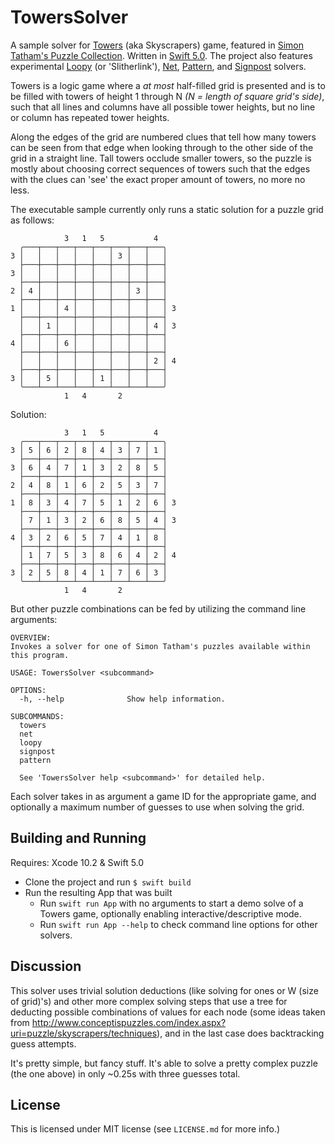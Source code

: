 # TowersSolver

A sample solver for [Towers](https://www.chiark.greenend.org.uk/~sgtatham/puzzles/js/towers.html) (aka Skyscrapers) game, featured in [Simon Tatham's Puzzle Collection](https://www.chiark.greenend.org.uk/~sgtatham/puzzles/). Written in [Swift 5.0](https://swift.org). The project also features experimental [Loopy](https://www.chiark.greenend.org.uk/~sgtatham/puzzles/js/loopy.html) (or 'Slitherlink'), [Net](https://www.chiark.greenend.org.uk/~sgtatham/puzzles/js/net.html), [Pattern](https://www.chiark.greenend.org.uk/~sgtatham/puzzles/js/pattern.html), and [Signpost](https://www.chiark.greenend.org.uk/~sgtatham/puzzles/js/signpost.html) solvers.

Towers is a logic game where a _at most_ half-filled grid is presented and is to be filled with towers of height 1 through N _(N = length of square grid's side)_, such that all lines and columns have all possible tower heights, but no line or column has repeated tower heights.

Along the edges of the grid are numbered clues that tell how many towers can be seen from that edge when looking through to the other side of the grid in a straight line. Tall towers occlude smaller towers, so the puzzle is mostly about choosing correct sequences of towers such that the edges with the clues can 'see' the exact proper amount of towers, no more no less.


The executable sample currently only runs a static solution for a puzzle grid as follows:

```
            3   1   5           4      
  ╭───┬───┬───┬───┬───┬───┬───┬───╮    
3 │   │   │   │   │   │ 3 │   │   │    
  ├───┼───┼───┼───┼───┼───┼───┼───┤    
3 │   │   │   │   │   │   │   │   │    
  ├───┼───┼───┼───┼───┼───┼───┼───┤    
2 │ 4 │   │   │   │   │   │ 3 │   │    
  ├───┼───┼───┼───┼───┼───┼───┼───┤    
1 │   │   │ 4 │   │   │   │   │   │ 3  
  ├───┼───┼───┼───┼───┼───┼───┼───┤    
  │   │ 1 │   │   │   │   │   │ 4 │ 3  
  ├───┼───┼───┼───┼───┼───┼───┼───┤    
4 │   │   │ 6 │   │   │   │   │   │    
  ├───┼───┼───┼───┼───┼───┼───┼───┤    
  │   │   │   │   │   │   │   │ 2 │ 4  
  ├───┼───┼───┼───┼───┼───┼───┼───┤    
3 │   │ 5 │   │   │ 1 │   │   │   │    
  ╰───┴───┴───┴───┴───┴───┴───┴───╯    
            1   4       2            
```

Solution:

```
            3   1   5           4      
  ╭───┬───┬───┬───┬───┬───┬───┬───╮    
3 │ 5 │ 6 │ 2 │ 8 │ 4 │ 3 │ 7 │ 1 │    
  ├───┼───┼───┼───┼───┼───┼───┼───┤    
3 │ 6 │ 4 │ 7 │ 1 │ 3 │ 2 │ 8 │ 5 │    
  ├───┼───┼───┼───┼───┼───┼───┼───┤    
2 │ 4 │ 8 │ 1 │ 6 │ 2 │ 5 │ 3 │ 7 │    
  ├───┼───┼───┼───┼───┼───┼───┼───┤    
1 │ 8 │ 3 │ 4 │ 7 │ 5 │ 1 │ 2 │ 6 │ 3  
  ├───┼───┼───┼───┼───┼───┼───┼───┤    
  │ 7 │ 1 │ 3 │ 2 │ 6 │ 8 │ 5 │ 4 │ 3  
  ├───┼───┼───┼───┼───┼───┼───┼───┤    
4 │ 3 │ 2 │ 6 │ 5 │ 7 │ 4 │ 1 │ 8 │    
  ├───┼───┼───┼───┼───┼───┼───┼───┤    
  │ 1 │ 7 │ 5 │ 3 │ 8 │ 6 │ 4 │ 2 │ 4  
  ├───┼───┼───┼───┼───┼───┼───┼───┤    
3 │ 2 │ 5 │ 8 │ 4 │ 1 │ 7 │ 6 │ 3 │    
  ╰───┴───┴───┴───┴───┴───┴───┴───╯    
            1   4       2              
```

But other puzzle combinations can be fed by utilizing the command line arguments:

```
OVERVIEW: 
Invokes a solver for one of Simon Tatham's puzzles available within this program.

USAGE: TowersSolver <subcommand>

OPTIONS:
  -h, --help              Show help information.

SUBCOMMANDS:
  towers
  net
  loopy
  signpost
  pattern

  See 'TowersSolver help <subcommand>' for detailed help.
```

Each solver takes in as argument a game ID for the appropriate game, and optionally a maximum number of guesses to use when solving the grid.

## Building and Running

Requires: Xcode 10.2 & Swift 5.0

- Clone the project and run `$ swift build`
- Run the resulting App that was built
  - Run `swift run App` with no arguments to start a demo solve of a Towers game, optionally enabling interactive/descriptive mode.
  - Run `swift run App --help` to check command line options for other solvers.

## Discussion

This solver uses trivial solution deductions (like solving for ones or W (size of grid)'s) and other more complex solving steps that use a tree for deducting possible combinations of values for each node (some ideas taken from http://www.conceptispuzzles.com/index.aspx?uri=puzzle/skyscrapers/techniques), and in the last case does backtracking guess attempts.

It's pretty simple, but fancy stuff. It's able to solve a pretty complex puzzle (the one above) in only ~0.25s with three guesses total.

## License

This is licensed under MIT license (see `LICENSE.md` for more info.)
